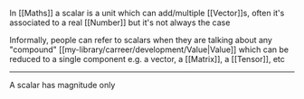 In [[Maths]] a scalar is a unit which can add/multiple [[Vector]]s, often it's associated to a real [[Number]] but it's not always the case

Informally, people can refer to scalars when they are talking about any "compound" [[my-library/carreer/development/Value|Value]] which can be reduced to a single component e.g. a vector, a [[Matrix]], a [[Tensor]], etc

---

A scalar has magnitude only
